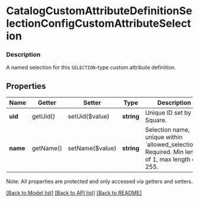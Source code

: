 # CatalogCustomAttributeDefinitionSelectionConfigCustomAttributeSelection

### Description

A named selection for this `SELECTION`-type custom attribute definition.

## Properties
Name | Getter | Setter | Type | Description | Notes
------------ | ------------- | ------------- | ------------- | ------------- | -------------
**uid** | getUid() | setUid($value) | **string** | Unique ID set by Square. | [optional] 
**name** | getName() | setName($value) | **string** | Selection name, unique within &#x60;allowed_selections&#x60;. Required. Min length of 1, max length of 255. | 

Note: All properties are protected and only accessed via getters and setters.

[[Back to Model list]](../../README.md#documentation-for-models) [[Back to API list]](../../README.md#documentation-for-api-endpoints) [[Back to README]](../../README.md)

